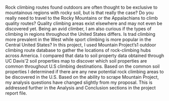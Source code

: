 Rock climbing routes found outdoors are often thought to be exclusive to mountainous regions with rocky soil, but is that really the case? Do you really need to travel to the Rocky Mountains or the Appalachians to climb quality routes? Quality climbing areas exist elsewhere and may not even be discovered yet. Being an avid climber, I am also curious if the types of climbing in regions throughout the United States differs. Is trad climbing more prevalent in the West while sport climbing is more popular in the Central United States? 
In this project, I used Mountain Project’s1 outdoor climbing route database to gather the locations of rock-climbing hubs across America. I compared that data to soil property data obtained through UC Davis’2 soil properties map to discover which soil properties are common throughout U.S climbing destinations. Based on the common soil properties I  determined if there are any new potential rock climbing areas to be discovered in the U.S. Based on the ability to scrape Mountain Project, my analysis questions have changed slightly from my proposal. This is addressed further in the Analysis and Conclusion sections in the project report file.
